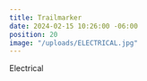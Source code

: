 ```yaml
---
title: Trailmarker
date: 2024-02-15 10:26:00 -06:00
position: 20
image: "/uploads/ELECTRICAL.jpg"
---
```


Electrical